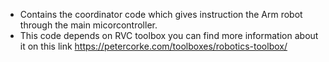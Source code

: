 - Contains the coordinator code which gives instruction the Arm robot through the main micorcontroller.
- This code depends on RVC toolbox you can find more information about it on this link https://petercorke.com/toolboxes/robotics-toolbox/
